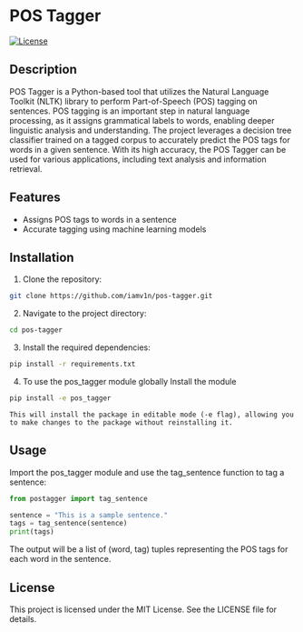 # POS Tagger
[![License](https://img.shields.io/badge/License-MIT-blue.svg)](LICENSE)

## Description
POS Tagger is a Python-based tool that utilizes the Natural Language Toolkit (NLTK) library to perform Part-of-Speech (POS) tagging on sentences. POS tagging is an important step in natural language processing, as it assigns grammatical labels to words, enabling deeper linguistic analysis and understanding. The project leverages a decision tree classifier trained on a tagged corpus to accurately predict the POS tags for words in a given sentence. With its high accuracy, the POS Tagger can be used for various applications, including text analysis and information retrieval.

## Features

- Assigns POS tags to words in a sentence
- Accurate tagging using machine learning models

## Installation

1. Clone the repository:
```bash
git clone https://github.com/iamv1n/pos-tagger.git
```

2. Navigate to the project directory:
```bash
cd pos-tagger
```

3. Install the required dependencies:
```bash
pip install -r requirements.txt
```

4. To use the pos_tagger module globally Install the module
```bash
pip install -e pos_tagger
```
`This will install the package in editable mode (-e flag), allowing you to make changes to the package without reinstalling it.`

## Usage
Import the pos_tagger module and use the tag_sentence function to tag a sentence:
```python
from postagger import tag_sentence

sentence = "This is a sample sentence."
tags = tag_sentence(sentence)
print(tags)

```
The output will be a list of (word, tag) tuples representing the POS tags for each word in the sentence.

## License
This project is licensed under the MIT License. See the LICENSE file for details.
